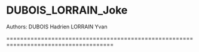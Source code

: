 # DUBOIS_LORRAIN_Joke

Authors: DUBOIS Hadrien
         LORRAIN Yvan

=====================================================================================

